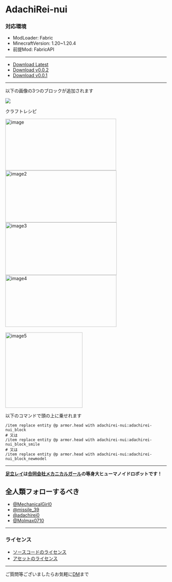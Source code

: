 # AdachiRei-nui

### 対応環境

- ModLoader: Fabric<br>
- MinecraftVersion: 1.20~1.20.4<br>
- 前提Mod: FabricAPI<br>

---

- [Download Latest](https://github.com/yh2237/AdachiRei-nuiMOD/releases/latest)
- [Download v0.0.2](https://github.com/yh2237/AdachiRei-nuiMOD/releases/tag/v0.0.2)
- [Download v0.0.1](https://github.com/yh2237/AdachiRei-nuiMOD/releases/tag/v0.0.1)
---

以下の画像の3つのブロックが追加されます

<img src="https://github.com/user-attachments/assets/941529e5-2c17-4cce-9e98-7fe34b70b9b1" />

クラフトレシピ

<img width="346" height="161" alt="image" src="https://github.com/user-attachments/assets/31e66e0b-a922-43f5-8dbe-5d667ed358dc" />
<img width="347" height="162" alt="image2" src="https://github.com/user-attachments/assets/3fd62daa-e10e-48d1-84de-497666d0cfeb" />
<img width="348" height="164" alt="image3" src="https://github.com/user-attachments/assets/394ee6ee-a8d4-4e11-9ef4-f6a30ba8e42b" />
<img width="347" height="162" alt="image4" src="https://github.com/user-attachments/assets/68463d15-f024-4df9-981c-936de96bfc07" />
<br><br>
<img width="241" height="235" alt="image5" src="https://github.com/user-attachments/assets/bf5fc18e-3cf7-4e03-ac06-b8eb6b0aa444" />

以下のコマンドで頭の上に乗せれます

```
/item replace entity @p armor.head with adachirei-nui:adachirei-nui_block
# 又は
/item replace entity @p armor.head with adachirei-nui:adachirei-nui_block_smile
# 又は
/item replace entity @p armor.head with adachirei-nui:adachirei-nui_block_newmodel
```

---

**[足立レイ](https://mechanicalgirl.jp/adachi-rei/)は[合同会社メカニカルガール](https://mechanicalgirl.jp/)の等身大ヒューマノイドロボットです！**

全人類フォローするべき
--
- [@MechanicalGirl0](https://x.com/MechanicalGirl0)
- [@missile_39](https://x.com/missile_39)
- [@adachirei0](https://x.com/adachirei0)
- [@Molmax0710](https://x.com/Molmax0710)

---

### ライセンス

- [ソースコードのライセンス](./LICENSE)
- [アセットのライセンス](./docs/ASSETS_LICENSE.md)

---


ご質問等ございましたらお気軽に[DM](https://x.com/2237yh)まで

